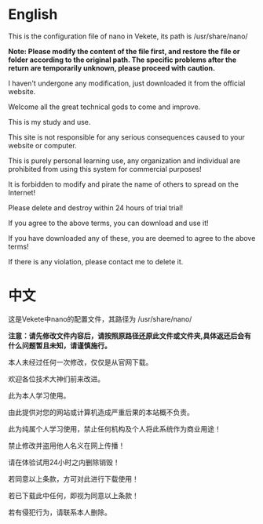 # English
This is the configuration file of nano in Vekete, its path is /usr/share/nano/

**Note: Please modify the content of the file first, and restore the file or folder according to the original path. The specific problems after the return are temporarily unknown, please proceed with caution.**

I haven't undergone any modification, just downloaded it from the official website.

Welcome all the great technical gods to come and improve.

This is my study and use.

This site is not responsible for any serious consequences caused to your website or computer.

This is purely personal learning use, any organization and individual are prohibited from using this system for commercial purposes!

It is forbidden to modify and pirate the name of others to spread on the Internet!

Please delete and destroy within 24 hours of trial trial!

If you agree to the above terms, you can download and use it!

If you have downloaded any of these, you are deemed to agree to the above terms!

If there is any violation, please contact me to delete it.

# 中文
这是Vekete中nano的配置文件，其路径为 /usr/share/nano/

**注意：请先修改文件内容后，请按照原路径还原此文件或文件夹,具体返还后会有什么问题暂且未知，请谨慎施行。**

本人未经过任何一次修改，仅仅是从官网下载。

欢迎各位技术大神们前来改进。

此为本人学习使用。

由此提供对您的网站或计算机造成严重后果的本站概不负责。

此为纯属个人学习使用，禁止任何机构及个人将此系统作为商业用途！

禁止修改并盗用他人名义在网上传播！

请在体验试用24小时之内删除销毁！

若同意以上条款，方可对此进行下载使用！

若已下载此中任何，即视为同意以上条款！

若有侵犯行为，请联系本人删除。
